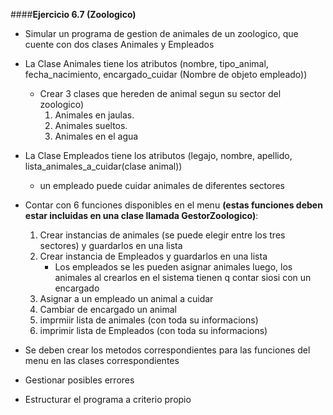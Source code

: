 ####**Ejercicio 6.7 (Zoologico)**
*   Simular un programa de gestion de animales de un zoologico, que cuente con dos clases Animales y Empleados
*   La Clase Animales tiene los atributos (nombre, tipo_animal, fecha_nacimiento, encargado_cuidar (Nombre de objeto empleado))
    *   Crear 3 clases que hereden de animal segun su sector del zoologico)
        1. Animales en jaulas.
        2. Animales sueltos.
        3. Animales en el agua
*   La Clase Empleados tiene los atributos (legajo, nombre, apellido, lista_animales_a_cuidar(clase animal))
      *  un empleado puede cuidar animales de diferentes sectores
*   Contar con 6 funciones disponibles en el menu **(estas funciones deben estar incluidas en una clase llamada GestorZoologico)**:
    1. Crear instancias de animales (se puede elegir entre los tres sectores)  y guardarlos en una lista
    2. Crear instancia de Empleados y guardarlos en una lista 
        * Los empleados se les pueden asignar animales luego, los animales al crearlos en el sistema tienen q contar siosi con un encargado
    3. Asignar a un empleado un animal a cuidar
    4. Cambiar de encargado un animal
    5. imprmiir lista de animales (con toda su informacions)
    6. imprimir lista de Empleados (con toda su informacions)

*   Se deben crear los metodos correspondientes para las funciones del menu en las clases correspondientes
*   Gestionar posibles errores
*   Estructurar el programa a criterio propio